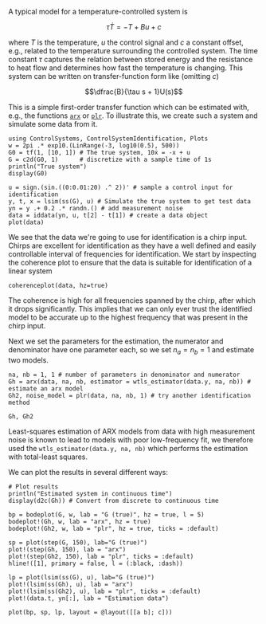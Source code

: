 A typical model for a temperature-controlled system is 
```math
\tau \dot T = -T  + Bu + c
```
where $T$ is the temperature, $u$ the control signal and $c$ a constant offset, e.g., related to the temperature surrounding the controlled system. The time constant $\tau$ captures the relation between stored energy and the resistance to heat flow and determines how fast the temperature is changing. This system can be written on transfer-function form like (omitting $c$)
```math
\dfrac{B}{\tau s + 1}U(s)
```
This is a simple first-order transfer function which can be estimated with, e.g., the functions [`arx`](@ref) or [`plr`](@ref). To illustrate this, we create such a system and simulate some data from it.
```@example temp
using ControlSystems, ControlSystemIdentification, Plots
w = 2pi .* exp10.(LinRange(-3, log10(0.5), 500))
G0 = tf(1, [10, 1]) # The true system, 10ẋ = -x + u
G = c2d(G0, 1)      # discretize with a sample time of 1s
println("True system")
display(G0)

u = sign.(sin.((0:0.01:20) .^ 2))' # sample a control input for identification
y, t, x = lsim(ss(G), u) # Simulate the true system to get test data
yn = y .+ 0.2 .* randn.() # add measurement noise
data = iddata(yn, u, t[2] - t[1]) # create a data object
plot(data)
```

We see that the data we're going to use for identification is a chirp input. Chirps are excellent for identification as they have a well defined and easily controllable interval of frequencies for identification. We start by inspecting the coherence plot to ensure that the data is suitable for identification of a linear system
```@example temp
coherenceplot(data, hz=true)
```
The coherence is high for all frequencies spanned by the chirp, after which it drops significantly. This implies that we can only ever trust the identified model to be accurate up to the highest frequency that was present in the chirp input.

Next we set the parameters for the estimation, the numerator and denominator have one parameter each, so we set $n_a = n_b = 1$ and estimate two models.
```@example temp
na, nb = 1, 1 # number of parameters in denominator and numerator
Gh = arx(data, na, nb, estimator = wtls_estimator(data.y, na, nb)) # estimate an arx model
Gh2, noise_model = plr(data, na, nb, 1) # try another identification method

Gh, Gh2
```
Least-squares estimation of ARX models from data with high measurement noise is known to lead to models with poor low-frequency fit, we therefore used the `wtls_estimator(data.y, na, nb)` which performs the estimation with total-least squares.

We can plot the results in several different ways:
```@repl temp
# Plot results
println("Estimated system in continuous time")
display(d2c(Gh)) # Convert from discrete to continuous time
```

```@example temp
bp = bodeplot(G, w, lab = "G (true)", hz = true, l = 5)
bodeplot!(Gh, w, lab = "arx", hz = true)
bodeplot!(Gh2, w, lab = "plr", hz = true, ticks = :default)

sp = plot(step(G, 150), lab="G (true)")
plot!(step(Gh, 150), lab = "arx")
plot!(step(Gh2, 150), lab = "plr", ticks = :default)
hline!([1], primary = false, l = (:black, :dash))

lp = plot(lsim(ss(G), u), lab="G (true)")
plot!(lsim(ss(Gh), u), lab = "arx")
plot!(lsim(ss(Gh2), u), lab = "plr", ticks = :default)
plot!(data.t, yn[:], lab = "Estimation data")

plot(bp, sp, lp, layout = @layout([[a b]; c]))
```